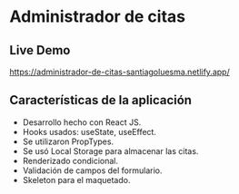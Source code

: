 # Administrador de citas

## Live Demo

https://administrador-de-citas-santiagoluesma.netlify.app/

## Características de la aplicación

- Desarrollo hecho con React JS.
- Hooks usados: useState, useEffect.
- Se utilizaron PropTypes.
- Se usó Local Storage para almacenar las citas.
- Renderizado condicional.
- Validación de campos del formulario.
- Skeleton para el maquetado.